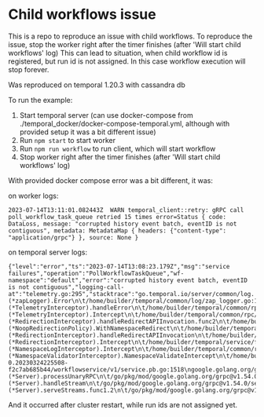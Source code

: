 # Child workflows issue

This is a repo to reproduce an issue with child workflows.
To reproduce the issue, stop the worker right after the timer finishes (after 'Will start child workflows' log)
This can lead to situation, when child workflow id is registered, but run id is not assigned.
In this case workflow execution will stop forever.

Was reproduced on temporal 1.20.3 with cassandra db

To run the example:
1. Start temporal server (can use docker-compose from ./temporal_docker/docker-compose-temporal.yml, although with 
provided setup it was a bit different issue)
2. Run `npm start` to start worker
3. Run `npm run workflow` to run client, which will start workflow
4. Stop worker right after the timer finishes (after 'Will start child workflows' log)

With provided docker compose error was a bit different, it was:

on worker logs:
```
2023-07-14T13:11:01.082443Z  WARN temporal_client::retry: gRPC call poll_workflow_task_queue retried 15 times error=Status { code: DataLoss, message: "corrupted history event batch, eventID is not contiguous", metadata: MetadataMap { headers: {"content-type": "application/grpc"} }, source: None }
```
on temporal server logs:
```
{"level":"error","ts":"2023-07-14T13:08:23.179Z","msg":"service failures","operation":"PollWorkflowTaskQueue","wf-namespace":"default","error":"corrupted history event batch, eventID is not contiguous","logging-call-at":"telemetry.go:295","stacktrace":"go.temporal.io/server/common/log.(*zapLogger).Error\n\t/home/builder/temporal/common/log/zap_logger.go:150\ngo.temporal.io/server/common/rpc/interceptor.(*TelemetryInterceptor).handleError\n\t/home/builder/temporal/common/rpc/interceptor/telemetry.go:295\ngo.temporal.io/server/common/rpc/interceptor.(*TelemetryInterceptor).Intercept\n\t/home/builder/temporal/common/rpc/interceptor/telemetry.go:166\ngoogle.golang.org/grpc.getChainUnaryHandler.func1\n\t/go/pkg/mod/google.golang.org/grpc@v1.54.0/server.go:1164\ngo.temporal.io/server/service/frontend.(*RedirectionInterceptor).handleRedirectAPIInvocation.func2\n\t/home/builder/temporal/service/frontend/redirection_interceptor.go:227\ngo.temporal.io/server/service/frontend.(*NoopRedirectionPolicy).WithNamespaceRedirect\n\t/home/builder/temporal/service/frontend/dcRedirectionPolicy.go:125\ngo.temporal.io/server/service/frontend.(*RedirectionInterceptor).handleRedirectAPIInvocation\n\t/home/builder/temporal/service/frontend/redirection_interceptor.go:224\ngo.temporal.io/server/service/frontend.(*RedirectionInterceptor).Intercept\n\t/home/builder/temporal/service/frontend/redirection_interceptor.go:184\ngoogle.golang.org/grpc.getChainUnaryHandler.func1\n\t/go/pkg/mod/google.golang.org/grpc@v1.54.0/server.go:1164\ngo.temporal.io/server/common/metrics.NewServerMetricsContextInjectorInterceptor.func1\n\t/home/builder/temporal/common/metrics/grpc.go:66\ngoogle.golang.org/grpc.getChainUnaryHandler.func1\n\t/go/pkg/mod/google.golang.org/grpc@v1.54.0/server.go:1164\ngo.opentelemetry.io/contrib/instrumentation/google.golang.org/grpc/otelgrpc.UnaryServerInterceptor.func1\n\t/go/pkg/mod/go.opentelemetry.io/contrib/instrumentation/google.golang.org/grpc/otelgrpc@v0.36.4/interceptor.go:341\ngoogle.golang.org/grpc.getChainUnaryHandler.func1\n\t/go/pkg/mod/google.golang.org/grpc@v1.54.0/server.go:1164\ngo.temporal.io/server/common/rpc/interceptor.(*NamespaceLogInterceptor).Intercept\n\t/home/builder/temporal/common/rpc/interceptor/namespace_logger.go:84\ngoogle.golang.org/grpc.getChainUnaryHandler.func1\n\t/go/pkg/mod/google.golang.org/grpc@v1.54.0/server.go:1164\ngo.temporal.io/server/common/rpc/interceptor.(*NamespaceValidatorInterceptor).NamespaceValidateIntercept\n\t/home/builder/temporal/common/rpc/interceptor/namespace_validator.go:111\ngoogle.golang.org/grpc.getChainUnaryHandler.func1\n\t/go/pkg/mod/google.golang.org/grpc@v1.54.0/server.go:1164\ngo.temporal.io/server/common/rpc.ServiceErrorInterceptor\n\t/home/builder/temporal/common/rpc/grpc.go:137\ngoogle.golang.org/grpc.chainUnaryInterceptors.func1\n\t/go/pkg/mod/google.golang.org/grpc@v1.54.0/server.go:1155\ngo.temporal.io/api/workflowservice/v1._WorkflowService_PollWorkflowTaskQueue_Handler\n\t/go/pkg/mod/go.temporal.io/api@v1.18.2-0.20230324225508-f2c7ab685b44/workflowservice/v1/service.pb.go:1518\ngoogle.golang.org/grpc.(*Server).processUnaryRPC\n\t/go/pkg/mod/google.golang.org/grpc@v1.54.0/server.go:1345\ngoogle.golang.org/grpc.(*Server).handleStream\n\t/go/pkg/mod/google.golang.org/grpc@v1.54.0/server.go:1722\ngoogle.golang.org/grpc.(*Server).serveStreams.func1.2\n\t/go/pkg/mod/google.golang.org/grpc@v1.54.0/server.go:966"}
```

And it occurred after cluster restart, while run ids are not assigned yet.